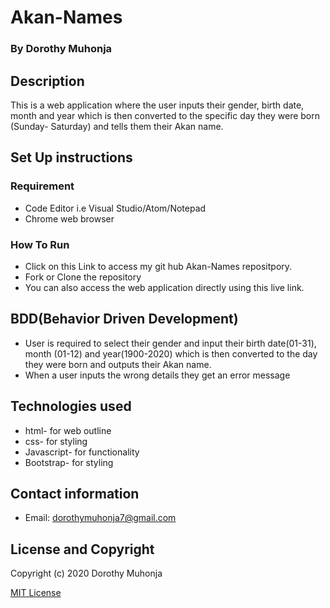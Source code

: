 # Akan-Names
### By Dorothy Muhonja

## Description
 This is a web application where the user inputs their gender, birth date, month and year which is then converted to the specific day they were born (Sunday- Saturday) and tells them their Akan name.
 ## Set Up instructions 
### Requirement
* Code Editor i.e Visual Studio/Atom/Notepad
* Chrome web browser

### How To Run
* Click on this Link to access my git hub Akan-Names repositpory.
* Fork or Clone the repository
* You can also access the web application directly using this live link.

## BDD(Behavior Driven Development)
* User is required to  select their gender and input their birth date(01-31), month (01-12) and year(1900-2020) which is then converted to the day they were born and outputs their Akan name.
* When a user inputs the wrong details they get an error message

## Technologies used
* html- for web outline
* css- for styling 
* Javascript- for functionality
* Bootstrap- for styling 

## Contact information
* Email: dorothymuhonja7@gmail.com

## License and Copyright
Copyright (c) 2020 Dorothy Muhonja

[MIT License](LICENSE)
